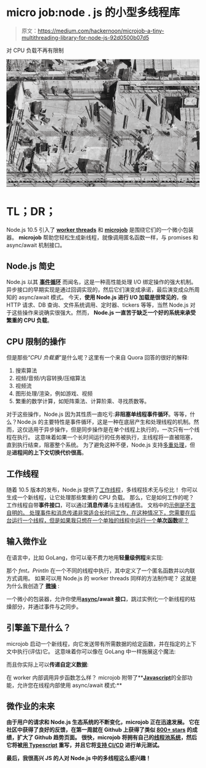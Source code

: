 # micro job:node . js 的小型多线程库

> 原文：<https://medium.com/hackernoon/microjob-a-tiny-multithreading-library-for-node-js-92d0500b07d5>

对 CPU 负载不再有限制

![](img/d674a3fce25b207c680725a77d875993.png)

# TL；DR；

Node.js 10.5 引入了 [**worker threads**](https://nodejs.org/en/blog/release/v10.5.0/) 和 [**microjob**](https://github.com/wilk/microjob) 是围绕它们的一个微小包装器。
**microjob** 帮助您轻松生成新线程，就像调用匿名函数一样，与 promises 和 async/await 机制接口。

## Node.js 简史

Node.js 以其 [**事件循环**](https://nodejs.org/en/docs/guides/event-loop-timers-and-nexttick/#what-is-the-event-loop) 而闻名，这是一种高性能处理 I/O 绑定操作的强大机制。
异步接口的早期实现是通过回调实现的，然后它们演变成承诺，最后演变成众所周知的 async/await 模式。
今天，**使用 Node.js 进行 I/O 加载是很常见的**，像 HTTP 请求、DB 查询、文件系统调用、定时器、tickers 等等，当然 Node.js 对于这些操作来说确实很强大。然而， **Node.js 一直苦于缺乏一个好的系统来承受繁重的 CPU 负载**。

## CPU 限制的操作

但是那些“*CPU 负载重*”是什么呢？这里有一个来自 Quora 回答的很好的解释:

1.  搜索算法
2.  视频/音频/内容转换/压缩算法
3.  视频流
4.  图形处理/渲染，例如游戏、视频
5.  繁重的数学计算，如矩阵乘法、计算阶乘、寻找质数等。

对于这些操作，Node.js 因为其性质一直吃亏:**非阻塞单线程事件循环**。等等，什么？Node.js 的主要特性是事件循环，这是一种在底层产生和处理线程的机制。然而，这仅适用于异步操作，但是同步操作是在单个线程上执行的，一次只有一个线程在执行。
这意味着如果一个长时间运行的任务被执行，主线程将一直被阻塞，直到执行结束，阻塞整个系统。
为了避免这种不便，Node.js 支持[多重处理](https://nodejs.org/api/cluster.html)，但是**进程间的上下文切换代价很高**。

## 工作线程

随着 10.5 版本的发布，Node.js 提供了[工作线程](https://nodejs.org/api/worker_threads.html)，多线程技术无与伦比！
你可以生成一个新线程，让它处理那些繁重的 CPU 负载。
那么，它是如何工作的呢？
工作线程自带**事件接口**，可以通过**消息传递**与主线程通信。
文档中的[示例是不言自明的。
处理事件和消息传递非常适合长时间工作，在这种情况下，您需要在后台运行一个线程，但是如果我只想在一个单独的线程中运行一个**单次函数**呢？](https://nodejs.org/api/worker_threads.html#worker_threads_example)

## 输入微作业

在语言中，比如 GoLang，你可以毫不费力地用**轻量级例程**来实现:

那个 *fmt。Println* 在一个不同的线程中执行，其中定义了一个匿名函数并以内联方式调用。
如果可以用 Node.js 的 worker threads 同样的方法制作呢？
这就是为什么我创造了 [**微操**](https://github.com/wilk/microjob) :

一个微小的包装器，允许你使用[**async**](https://hackernoon.com/tagged/async)**/await 接口**，跳过实例化一个新线程的枯燥部分，并通过事件与之同步。

## 引擎盖下是什么？

microjob 启动一个新线程，向它发送带有所需数据的给定函数，并在指定的上下文中执行(评估)它。
这意味着你可以像在 GoLang 中一样施展这个魔法:

而且你实际上可以**传递自定义数据**:

在 worker 内部调用异步函数怎么样？
microjob 附带了**[**Javascript**](https://hackernoon.com/tagged/javascript)的全部功能，允许您在线程内部使用 async/await 模式:**

## **微作业的未来**

****由于用户的请求和 Node.js 生态系统的不断变化，microjob 正在迅速发展**。
它在社区中获得了良好的反馈，在第一周就在 Github 上获得了类似 [**800+ stars**](https://github.com/wilk/microjob/stargazers) 的成绩，扩大了 Github 趋势页面。
很快，microjob 将拥有自己的[线程池系统](https://github.com/wilk/microjob/issues/3)，然后它将被[用 Typescript](https://github.com/wilk/microjob/issues/4) 重写，并且它将[支持 CI/CD](https://github.com/wilk/microjob/issues/5) 进行单元测试。**

**最后，我很高兴 JS 的人对 Node.js 中的多线程这么感兴趣！**